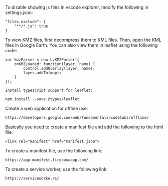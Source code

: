 To disable showing js files in vscode explorer, modify the following in settings.json:
```
"files.exclude": {
    "**/*.js": true
}
```

To view KMZ files, first decompress them to KML files. Then, open the KML files in Google Earth.  You can also view them in leaflet using the following code:
```
var kmzParser = new L.KMZParser({
    onKMZLoaded: function(layer, name) {
        control.addOverlay(layer, name);
        layer.addTo(map);
    }
});

Install typescript support for leaflet:

npm install --save @types/leaflet

```

Create a web application for offline use:
```
https://developers.google.com/web/fundamentals/codelabs/offline/
```

Basically you need to create a manifest file and add the following to the html file:
```
<link rel="manifest" href="manifest.json">
```

To create a manifest file, use the following link:
```
https://app-manifest.firebaseapp.com/
```

To create a service worker, use the following link:
```
https://serviceworke.rs/
```


